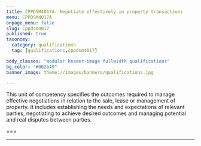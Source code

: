 ```yaml
---
title: CPPDSM4017A: Negotiate effectively in property transactions
menu: CPPDSM4017A
onpage_menu: false
slug: cppdsm4017
published: true
taxonomy:
  category: qualifications
  tag: [qualifications,cppdsm4017]

body_classes: "modular header-image fullwidth qualifications"
bg_color: "#002b49"
banner_image: theme://images/banners/qualifications.jpg

---
```


This unit of competency specifies the outcomes required to manage effective negotiations in relation to the sale, lease or management of property. It includes establishing the needs and expectations of relevant parties, negotiating to achieve desired outcomes and managing potential and real disputes between parties.

===

---
